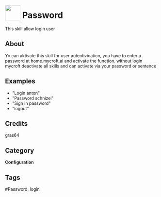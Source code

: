 # <img src="https://raw.githack.com/FortAwesome/Font-Awesome/master/svgs/solid/robot.svg" card_color="#40DBB0" width="50" height="50" style="vertical-align:bottom"/> Password
This skill allow login user

## About
Yo can aktivate this skill for user autentivication, you have to enter a password at home.mycroft.ai and activate the function. without login mycroft deactivate all skills and can activate via your password or sentence


## Examples
* "Login anton"
* "Password schnizel"
* "Sign in password"
* "logout"

## Credits
gras64

## Category
**Configuration**

## Tags
#Password, login

